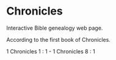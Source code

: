 # Chronicles
Interactive Bible genealogy web page.

According to the first book of Chronicles.

1 Chronicles 1 : 1 - 1 Chronicles 8 : 1

